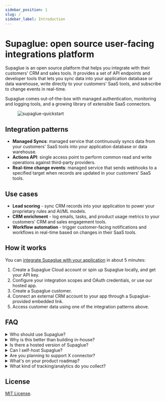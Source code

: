 ```yaml
---
sidebar_position: 1
slug: /
sidebar_label: Introduction
---
```


# Supaglue: open source user-facing integrations platform

Supaglue is an open source platform that helps you integrate with their customers' CRM and sales tools. It provides a set of API endpoints and developer tools that lets you sync data into your application database or data warehouse, write directly to your customers' SaaS tools, and subscribe to change events in real-time.

Supaglue comes out-of-the-box with managed authentication, monitoring and logging tools, and a growing library of extensible SaaS connectors.

<figure>

![supaglue-quickstart](/img/social_img.png)

</figure>

## Integration patterns

- **Managed Syncs**: managed service that continuously syncs data from your customers' SaaS tools into your application database or data warehouse.
- **Actions API**: single access point to perform common read and write operations against third-party providers.
- **Real-time change events**: managed service that sends webhooks to a specified target when records are updated in your customers' SaaS tools.

## Use cases

- **Lead scoring** - sync CRM records into your application to power your proprietary rules and AI/ML models.
- **CRM enrichment** - log emails, tasks, and product usage metrics to your customers' CRM and sales engagement tools.
- **Workflow automation** - trigger customer-facing notifications and workflows in real-time based on changes in their SaaS tools.

## How it works

You can [integrate Supaglue with your application](getting-started) in about 5 minutes:

1. Create a Supaglue Cloud account or spin up Supaglue locally, and get your API key.
2. Configure your integration scopes and OAuth credentials, or use our hosted app.
3. Create a Supaglue customer.
4. Connect an external CRM account to your app through a Supaglue-provided embedded link.
5. Access customer data using one of the integration patterns above.

## FAQ

<details>
  <summary>Who should use Supaglue?</summary>
  <div>
    Supaglue is built for developers at B2B SaaS companies who need to build user-facing CRM and Sales engagement integrations into their product. Some common use cases for Supaglue are lead scoring, CRM enrichment, and sales enablement software.
  </div>
</details>

<details>
  <summary>Why is this better than building in-house?</summary>
  <div>
    Supaglue helps you ship customer-facing CRM and Sales engagement integrations 10x faster:
    <ul>
        <li>Supaglue fully manages your customer's authentication flow and handles refreshing access tokens.</li>
        <li>Supaglue handles the rate limits, response errors, and other idiosyncrasies of different CRM providers so you don't have to.</li>
        <li>Supaglue normalizes responses across multiple providers so you don't have to build this abstraction layer yourself.</li>
        <li>Supaglue gives you a unified API to read and write from CRMs.</li>
        <li>Supaglue comes out-of-the-box with tools for managing customers, configuring integrations, and monitoring connection health.</li>
    </ul>
  </div>
</details>

<details>
  <summary>Is there a hosted version of Supaglue?</summary>
  <div>
    Yes! We've opened up Supaglue Cloud for early access. Please <a href="https://form.typeform.com/to/jv9ucMZR">sign up</a> for our waitlist, and our team will reach out to you.
  </div>
</details>

<details>
  <summary>Can I self-host Supaglue?</summary>
  <div>
    Yes! Please reach out to us in Slack or at <a href="mailto:hello@supaglue.com">hello@supaglue.com</a>, and we can help you get set up.
  </div>
</details>

<details>
  <summary>Are you planning to support X connector?</summary>
  <div>
    We support the following <a href="./connectors">connectors</a> today and have many more on our roadmap. If there's a specific one you're looking for, let us know and we may be able to prioritize.
  </div>
</details>

<details>
  <summary>What's on your product roadmap?</summary>
  <div>
    Our product roadmap and long-term version is <a href="./roadmap">here</a>. We welcome suggestions and feature requests.
  </div>
</details>

<details>
  <summary>What kind of tracking/analytics do you collect?</summary>
  <div>
    We use PostHog to anonymized, session-level event data in our API to help us improve the developer experience. We use Sentry for error reporting. You can opt out of tracking by setting `SUPAGLUE_DISABLE_ERROR_REPORTING=1` and `SUPAGLUE_DISABLE_ANALYTICS=1` in your `.env` file.
  </div>
</details>

## License

[MIT License](https://github.com/supaglue-labs/supaglue/blob/main/LICENSE).
